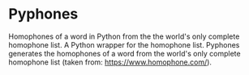 # Pyphones
Homophones of a word in Python from the the world's only complete homophone list. A Python wrapper for the homophone list.
Pyphones generates the homophones of a word from the world's only complete homophone list (taken from: https://www.homophone.com/).
